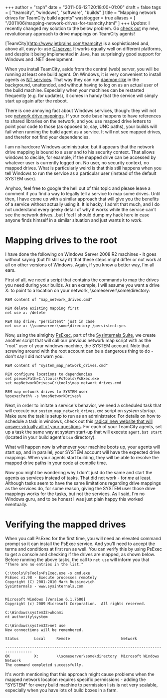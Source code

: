 +++
author = "raph"
date = "2011-06-12T20:18:00+01:00"
draft = false
tags = [ "teamcity", "windows", "software", "builds" ]
title = "Mapping network drives for TeamCity build agents"
wasblogger = true
aliases = [ "/2011/06/mapping-network-drives-for-teamcity.html" ]
+++
*Update*: I recently changed my solution to the below problem. Go [check out](/2011/12/revisited-mapping-network-drives-for.html) my new, revolutionary approach to drive mappings on TeamCity agents!

[TeamCity](http://www.jetbrains.com/teamcity/ is a sophisticated and, above all, easy-to-use [CI server](http://en.wikipedia.org/wiki/Continuous_integration). It works equally well on different platforms, and despite it being implemented in Java, has surprisingly good support for Windows and .NET development.

When you install TeamCity, aside from the central (web) server, you will be running at least one build agent. On Windows, it is very convenient to install agents as [NT services](http://en.wikipedia.org/wiki/Windows_service). That way they can run [daemon-like](http://en.wikipedia.org/wiki/Daemon_%28computer_software%29) in the background, unattended, and without having to log on as an actual user of the build machine. Especially when your machines can be restarted frequently (e.g. for updates), it comes in handy that the service will simply start up again after the reboot.

There is one annoying fact about Windows services, though: they will not see [network drive mappings](http://en.wikipedia.org/wiki/Network_share). If your code base happens to have references to shared libraries on the network, and you use mapped drive letters to point your code to those (as opposed to, say, UNC paths), your builds will fail when running the build agent as a service. It will not see mapped drives, and therefor not find your dependencies.

I am no hardcore Windows administrator, but it appears that the network drive mapping is bound to a user and to his security context. That allows windows to decide, for example, if the mapped drive can be accessed by whatever user is currently logged on. No user, no security context, no mapped drives. What is particularly weird is that this still happens when you tell Windows to run the service as a particular user (instead of the default SYSTEM user).

Anyhoo, feel free to google the hell out of this topic and please leave a comment if you find a way to legally tell a service to map some drives. Until then, I have come up with a similar approach that will give you the benefits of a service without actually using it. It is hacky, I admit that much, and I do not understand every geeky detail of why it works while the service can't see the network drives...but I feel I should dump my hack here in case anyone finds himself in a similar situation and just wants it to *work*.

# Mapping drives to the root
I have done the following on Windows Server 2008 R2 machines - it goes without saying (but I'll still say it) that these steps might differ or not work at all on other versions of Windows. Again, if you know a better way, I'm all ears.

First of all, we need a script that contains the commands to map the drives you need during your builds. As an example, I will assume you want a drive X: to point to a location on your network, \\someserver\some\directory:

    REM content of "map_network_drives.cmd"
    
    REM delete existing mapping first
    net use x: /delete
    
    REM map drive; "persistent" just in case
    net use x: \\someserver\some\directory /persistent:yes

Now, using the almighty [PsExec](http://technet.microsoft.com/en-us/sysinternals/bb897553), part of the [Sysinternals Suite](http://technet.microsoft.com/en-us/sysinternals/bb842062), we create another script that will call our previous network map script with as the "root" user of your windows machine, the SYSTEM account. Note that screwing around with the root account can be a dangerous thing to do - don't say I did not warn you.

    REM content of "system_map_network_drives.cmd"
    
    REM configure locations to dependencies 
    set psexecPath=C:\tools\PsTools\PsExec.exe
    set mapNetworkDrives=C:\tools\map_network_drives.cmd 
    
    REM map network drives to SYSTEM user 
    %psexecPath% -s %mapNetworkDrives%

Next, in order to imitate a service's behavior, we need a scheduled task that will execute our `system_map_network_drives.cmd` script on *system startup*. Make sure the task is setup to run as an administrator. For details on how to schedule a task in windows, check out this [radical new website that will answer virtually all of your questions](http://en.lmgtfy.com/?q=scheduled+task+windows). For each of your TeamCity agents, set up a task the same way at system start-up that will execute `agent.bat start` (located in your build agent's `bin` directory).

What will happen now is whenever your machine boots up, your agents will start up, and in parallel, your SYSTEM account will have the expected drive mappings. When your agents start building, they will be able to resolve the mapped drive paths in your code at compile time.

Now you might be wondering why I don't just do the same and start the agents as services instead of tasks. That did not work - for *me* at least. Although tasks seem to have the same limitations regarding drive mappings as the services do, for some reason, giving the SYSTEM user those drive mappings works for the tasks, but not the services. As I said, I'm no Windows guru, and to be honest I was just plain happy this worked eventually.

# Verifying the mapped drives
When you call PsExec for the first time, you will need an elevated command prompt so it can install the PsExec service. And you'll need to accept the terms and conditions at first run as well. You can verify this by using PsExec to get a console and checking if the drives are mapped, as shown below. Before running the above tasks, the call to `net use` will inform you that `"There are no entries in the list."`

    C:\tools\PsTools>PsExec.exe -s cmd.exe
    PsExec v1.98 - Execute processes remotely
    Copyright (C) 2001-2010 Mark Russinovich
    Sysinternals - www.sysinternals.com
    
    
    Microsoft Windows [Version 6.1.7600]
    Copyright (c) 2009 Microsoft Corporation.  All rights reserved.
    
    C:\Windows\system32>whoami
    nt authority\system
    
    C:\Windows\system32>net use
    New connections will be remembered.

    Status       Local     Remote                       Network
    
    ----------------------------------------------------------------------------------
    OK           X:        \\someserver\some\directory  Microsoft Windows Network
    The command completed successfully.

It's worth mentioning that this approach might cause problems when the mapped network location requires specific permissions - adding the "SYSTEM" for every build machine to permission lists is not very scalable, especially when you have lots of build boxes in a farm.
